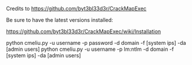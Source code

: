 Credits to https://github.com/byt3bl33d3r/CrackMapExec

Be sure to have the latest versions installed:

https://github.com/byt3bl33d3r/CrackMapExec/wiki/Installation

python cmeliu.py -u username -p password -d domain -f [system ips] -da [admin users]
python cmeliu.py -u username -p lm:ntlm -d domain -f [system ips] -da [admin users]
